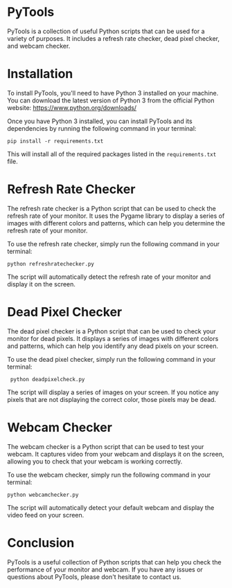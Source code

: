 # PyTools
PyTools is a collection of useful Python scripts that can be used for a variety of purposes. It includes a refresh rate checker, dead pixel checker, and webcam checker.


# Installation
To install PyTools, you'll need to have Python 3 installed on your machine. You can download the latest version of Python 3 from the official Python website: https://www.python.org/downloads/

Once you have Python 3 installed, you can install PyTools and its dependencies by running the following command in your terminal:


```pip install -r requirements.txt```

This will install all of the required packages listed in the ```requirements.txt```  file.

# Refresh Rate Checker
The refresh rate checker is a Python script that can be used to check the refresh rate of your monitor. It uses the Pygame library to display a series of images with different colors and patterns, which can help you determine the refresh rate of your monitor.

To use the refresh rate checker, simply run the following command in your terminal:

```python refreshratechecker.py```

The script will automatically detect the refresh rate of your monitor and display it on the screen.

# Dead Pixel Checker
The dead pixel checker is a Python script that can be used to check your monitor for dead pixels. It displays a series of images with different colors and patterns, which can help you identify any dead pixels on your screen.

To use the dead pixel checker, simply run the following command in your terminal:

``` python deadpixelcheck.py``` 

The script will display a series of images on your screen. If you notice any pixels that are not displaying the correct color, those pixels may be dead.

# Webcam Checker
The webcam checker is a Python script that can be used to test your webcam. It captures video from your webcam and displays it on the screen, allowing you to check that your webcam is working correctly.

To use the webcam checker, simply run the following command in your terminal:

```python webcamchecker.py```

The script will automatically detect your default webcam and display the video feed on your screen.

# Conclusion
PyTools is a useful collection of Python scripts that can help you check the performance of your monitor and webcam. If you have any issues or questions about PyTools, please don't hesitate to contact us.

